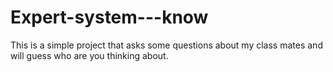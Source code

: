 # Expert-system---know
This is a simple project that asks some questions about my class mates and will guess who are you thinking about.
